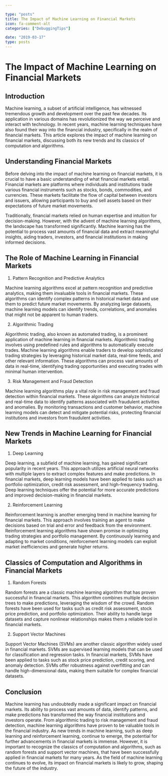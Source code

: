 ```yaml
---

type: "posts"
title: The Impact of Machine Learning on Financial Markets
icon: fa-comment-alt
categories: ["DebuggingTips"]

date: "2019-03-17"
type: posts
---
```





# The Impact of Machine Learning on Financial Markets

## Introduction

Machine learning, a subset of artificial intelligence, has witnessed tremendous growth and development over the past few decades. Its application in various domains has revolutionized the way we perceive and interact with technology. In recent years, machine learning techniques have also found their way into the financial industry, specifically in the realm of financial markets. This article explores the impact of machine learning on financial markets, discussing both its new trends and its classics of computation and algorithms.

## Understanding Financial Markets

Before delving into the impact of machine learning on financial markets, it is crucial to have a basic understanding of what financial markets entail. Financial markets are platforms where individuals and institutions trade various financial instruments such as stocks, bonds, commodities, and currencies. These markets facilitate the flow of capital between investors and issuers, allowing participants to buy and sell assets based on their expectations of future market movements.

Traditionally, financial markets relied on human expertise and intuition for decision-making. However, with the advent of machine learning algorithms, the landscape has transformed significantly. Machine learning has the potential to process vast amounts of financial data and extract meaningful insights, aiding traders, investors, and financial institutions in making informed decisions.

## The Role of Machine Learning in Financial Markets

1. Pattern Recognition and Predictive Analytics

Machine learning algorithms excel at pattern recognition and predictive analytics, making them invaluable tools in financial markets. These algorithms can identify complex patterns in historical market data and use them to predict future market movements. By analyzing large datasets, machine learning models can identify trends, correlations, and anomalies that might not be apparent to human traders.

2. Algorithmic Trading

Algorithmic trading, also known as automated trading, is a prominent application of machine learning in financial markets. Algorithmic trading involves using predefined rules and algorithms to automatically execute trades. Machine learning algorithms enable traders to develop sophisticated trading strategies by leveraging historical market data, real-time feeds, and other relevant information. These algorithms can process vast amounts of data in real-time, identifying trading opportunities and executing trades with minimal human intervention.

3. Risk Management and Fraud Detection

Machine learning algorithms play a vital role in risk management and fraud detection within financial markets. These algorithms can analyze historical and real-time data to identify patterns associated with fraudulent activities and anomalies. By monitoring transactions and customer behavior, machine learning models can detect and mitigate potential risks, protecting financial institutions and investors from fraudulent activities.

## New Trends in Machine Learning for Financial Markets

1. Deep Learning

Deep learning, a subfield of machine learning, has gained significant popularity in recent years. This approach utilizes artificial neural networks with multiple layers to extract complex features and make predictions. In financial markets, deep learning models have been applied to tasks such as portfolio optimization, credit risk assessment, and high-frequency trading. Deep learning techniques offer the potential for more accurate predictions and improved decision-making in financial markets.

2. Reinforcement Learning

Reinforcement learning is another emerging trend in machine learning for financial markets. This approach involves training an agent to make decisions based on trial and error and feedback from the environment. Reinforcement learning algorithms have shown promise in optimizing trading strategies and portfolio management. By continuously learning and adapting to market conditions, reinforcement learning models can exploit market inefficiencies and generate higher returns.

## Classics of Computation and Algorithms in Financial Markets

1. Random Forests

Random forests are a classic machine learning algorithm that has proven successful in financial markets. This algorithm combines multiple decision trees to make predictions, leveraging the wisdom of the crowd. Random forests have been used for tasks such as credit risk assessment, stock price prediction, and portfolio optimization. Their ability to handle large datasets and capture nonlinear relationships makes them a reliable tool in financial markets.

2. Support Vector Machines

Support Vector Machines (SVMs) are another classic algorithm widely used in financial markets. SVMs are supervised learning models that can be used for classification and regression tasks. In financial markets, SVMs have been applied to tasks such as stock price prediction, credit scoring, and anomaly detection. SVMs offer robustness against overfitting and can handle high-dimensional data, making them suitable for complex financial datasets.

## Conclusion

Machine learning has undoubtedly made a significant impact on financial markets. Its ability to process vast amounts of data, identify patterns, and make predictions has transformed the way financial institutions and investors operate. From algorithmic trading to risk management and fraud detection, machine learning algorithms have proven to be valuable tools in the financial industry. As new trends in machine learning, such as deep learning and reinforcement learning, continue to emerge, the potential for further advancements in financial markets is immense. However, it is important to recognize the classics of computation and algorithms, such as random forests and support vector machines, that have been successfully applied in financial markets for many years. As the field of machine learning continues to evolve, its impact on financial markets is likely to grow, shaping the future of the industry.